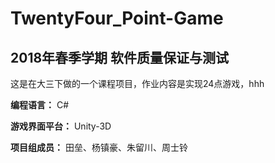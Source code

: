 # TwentyFour_Point-Game

## 2018年春季学期 软件质量保证与测试

这是在大三下做的一个课程项目，作业内容是实现24点游戏，hhh



**编程语言：** C#

**游戏界面平台：** Unity-3D

**项目组成员：** 田垒、杨镇豪、朱留川、周士铃
